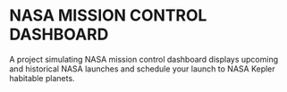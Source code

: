 # NASA MISSION CONTROL DASHBOARD
A project simulating NASA mission control dashboard displays upcoming and historical NASA launches and schedule your launch to NASA Kepler habitable planets.
